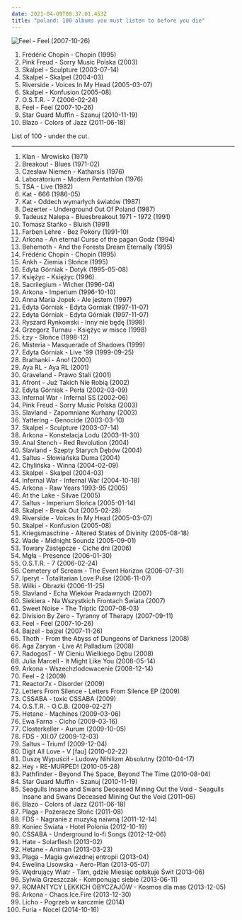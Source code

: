 ```yaml
---
date: 2021-04-09T08:37:01.453Z
title: "poland: 100 albums you must listen to before you die"
---
```

![Feel - Feel (2007-10-26)](http://coverartarchive.org/release/74b6aef6-7730-4c9d-903c-6f02c3c4c743/1526408312-500.jpg "Feel - Feel (2007-10-26)")
<ol class="albums">
<li data-cover="http://coverartarchive.org/release/f1a4d60a-8910-421c-b4b2-a2ceee5608ce/14901757804-500.jpg" data-tags="classical" role="button">Frédéric Chopin - Chopin (1995)</li>
<li data-cover="http://coverartarchive.org/release/338e8323-13e8-46bd-875f-f669521cadf0/8432951415-500.jpg" data-tags="jazz, nu jazz, jazz fusion" role="button">Pink Freud - Sorry Music Polska (2003)</li>
<li data-cover="https://img.discogs.com/zwgVAvkP_I40NAhbQpTK4fAqSMY=/fit-in/600x600/filters:strip_icc():format(jpeg):mode_rgb():quality(90)/discogs-images/R-186683-1340119069-5725.jpeg.jpg" data-tags="nu jazz, jazz" role="button">Skalpel - Sculpture (2003-07-14)</li>
<li data-cover="http://coverartarchive.org/release/456b5bed-4c96-4903-a0bb-1f25d9560b0b/10339586003-500.jpg" data-tags="ninja tune, acid jazz, jazz, nu jazz" role="button">Skalpel - Skalpel (2004-03)</li>
<li data-cover="http://coverartarchive.org/release/deba7607-8ebe-3141-892d-8c06e9d50fd3/15298807218-500.jpg" data-tags="progressive rock" role="button">Riverside - Voices In My Head (2005-03-07)</li>
<li data-cover="https://img.discogs.com/HM12x4AAeYjQCuzsW6PbsBaYbIM=/fit-in/400x400/filters:strip_icc():format(jpeg):mode_rgb():quality(90)/discogs-images/R-508238-1139776194.jpeg.jpg" data-tags="jazz, nu-jazz" role="button">Skalpel - Konfusion (2005-08)</li>
<li data-cover="https://img.discogs.com/1wnCWz9j9-VEXqDU5fT2HLzB4TA=/fit-in/600x595/filters:strip_icc():format(jpeg):mode_rgb():quality(90)/discogs-images/R-670151-1578905504-8499.jpeg.jpg" data-tags="polski hip hop" role="button">O.S.T.R. - 7 (2006-02-24)</li>
<li data-cover="http://coverartarchive.org/release/74b6aef6-7730-4c9d-903c-6f02c3c4c743/1526408312-500.jpg" data-tags="feel" role="button">Feel - Feel (2007-10-26)</li>
<li data-cover="http://coverartarchive.org/release/57fe00aa-da01-4efb-ad28-e2f36f2f024f/1389120211-500.jpg" data-tags="reggae, polish, poland, starguardmuffin" role="button">Star Guard Muffin - Szanuj (2010-11-19)</li>
<li data-cover="http://coverartarchive.org/release/ae0cb33f-f2bc-4b4e-b540-d73e2fa9af2e/4371813063-500.jpg" data-tags="instrumental" role="button">Blazo - Colors of Jazz (2011-06-18)</li>
</ol>
List of 100 - under the cut.
<!-- more -->

_________________

<ol class="albums">
<li data-cover="https://img.discogs.com/3FgE6owD6NUalimH3E6o3gkCgN4=/fit-in/444x444/filters:strip_icc():format(jpeg):mode_rgb():quality(90)/discogs-images/R-1227555-1202134974.jpeg.jpg" data-tags="progressive rock" role="button">
Klan - Mrowisko (1971)
</li>
<li data-cover="https://img.discogs.com/zt4SFqNkcnXD3oCNtGlnm7lxiiU=/fit-in/600x590/filters:strip_icc():format(jpeg):mode_rgb():quality(90)/discogs-images/R-458192-1417594824-5023.jpeg.jpg" data-tags="blues, blues rock" role="button">
Breakout - Blues (1971-02)
</li>
<li data-cover="https://img.discogs.com/A-gVNFdJx9bf0keGMc7sIY-jC1w=/fit-in/600x534/filters:strip_icc():format(jpeg):mode_rgb():quality(90)/discogs-images/R-6597913-1423743859-7214.jpeg.jpg" data-tags="electronic" role="button">
Czesław Niemen - Katharsis (1976)
</li>
<li data-cover="https://img.discogs.com/nP23mHJuABXFHgnt7hebRIhqzP0=/fit-in/600x600/filters:strip_icc():format(jpeg):mode_rgb():quality(90)/discogs-images/R-662895-1238258333.jpeg.jpg" data-tags="jazz, polish jazz, laboratorium" role="button">
Laboratorium - Modern Pentathlon (1976)
</li>
<li data-cover="https://img.discogs.com/jBzrstzu90brYznCZ32TCQas2bg=/fit-in/600x600/filters:strip_icc():format(jpeg):mode_rgb():quality(90)/discogs-images/R-1609519-1231949008.jpeg.jpg" data-tags="80s, hard rock" role="button">
TSA - Live (1982)
</li>
<li data-cover="http://coverartarchive.org/release/81e80d35-5168-4478-9e6e-975b68c322f3/9313266363-500.jpg" data-tags="thrash metal" role="button">
Kat - 666 (1986-05)
</li>
<li data-cover="http://coverartarchive.org/release/bddfc1ef-8de1-4ec1-b4c1-f1c4ecdd5073/22229648644-500.jpg" data-tags="thrash metal" role="button">
Kat - Oddech wymarłych światów (1987)
</li>
<li data-cover="https://img.discogs.com/LAl5rlc5iBEmY-cNqAGDHTDTas4=/fit-in/600x600/filters:strip_icc():format(jpeg):mode_rgb():quality(90)/discogs-images/R-1750543-1453923379-1532.jpeg.jpg" data-tags="80s, punk rock" role="button">
Dezerter - Underground Out Of Poland (1987)
</li>
<li data-cover="http://coverartarchive.org/release/679e4d0c-cfba-49c9-99d4-f19cb4265943/28573535866-500.jpg" data-tags="blues, blues rock, polish, poland, pomaluj moje sny, t nalepa" role="button">
Tadeusz Nalepa - Bluesbreakout 1971 - 1972 (1991)
</li>
<li data-cover="http://coverartarchive.org/release/f7752aeb-73de-4a00-9456-7d5542fd1152/14795640497-500.jpg" data-tags="jazz" role="button">
Tomasz Stańko - Bluish (1991)
</li>
<li data-cover="http://coverartarchive.org/release/9da425f9-7640-4d19-b0f7-e0d9bab8e17c/5060831133-500.jpg" data-tags="polish, poland" role="button">
Farben Lehre - Bez Pokory (1991-10)
</li>
<li data-cover="http://coverartarchive.org/release/6ff0d207-1100-4bff-a42b-e366f172a531/5981119443-500.jpg" data-tags="1994, black metal, metal, 90s, pagan, polish, polska, 1990s, poland, heathen, pagan black metal, raw black metal, polish black metal, polski, underground black metal, heathen black metal, raw pagan black metal" role="button">
Arkona - An eternal Curse of the pagan Godz (1994)
</li>
<li data-cover="https://img.discogs.com/6j7LOhby6vvxI1TvG1hnQ0yOJVA=/fit-in/225x225/filters:strip_icc():format(jpeg):mode_rgb():quality(90)/discogs-images/R-11858933-1523615188-9964.jpeg.jpg" data-tags="black metal" role="button">
Behemoth - And the Forests Dream Eternally (1995)
</li>
<li data-cover="http://coverartarchive.org/release/f1a4d60a-8910-421c-b4b2-a2ceee5608ce/14901757804-500.jpg" data-tags="classical" role="button">
Frédéric Chopin - Chopin (1995)
</li>
<li data-cover="https://via.placeholder.com/450" data-tags="poland, sun and moon and stars and outer space" role="button">
Ankh - Ziemia i Słońce (1995)
</li>
<li data-cover="https://img.discogs.com/oTZiPKzaun9j06n3POu0whGyd1Y=/fit-in/410x410/filters:strip_icc():format(jpeg):mode_rgb():quality(90)/discogs-images/R-6061582-1410080043-3869.jpeg.jpg" data-tags="pop, divas, world" role="button">
Edyta Górniak - Dotyk (1995-05-08)
</li>
<li data-cover="http://coverartarchive.org/release/86fbd382-6c4d-3828-b94f-f53328f5ccf0/22010140751-500.jpg" data-tags="ethereal, eerie, neo-folk, avant-folk" role="button">
Księżyc - Księżyc (1996)
</li>
<li data-cover="http://coverartarchive.org/release/989f5491-df73-4e10-b3e4-a7c501da462c/12985345348-500.jpg" data-tags="1996, black metal, atmospheric black metal, pagan black metal" role="button">
Sacrilegium - Wicher (1996-04)
</li>
<li data-cover="https://img.discogs.com/V67VNRqfn_HJXshCWLdfLrWLQWc=/fit-in/600x597/filters:strip_icc():format(jpeg):mode_rgb():quality(90)/discogs-images/R-1367373-1276463990.jpeg.jpg" data-tags="black metal" role="button">
Arkona - Imperium (1996-10-10)
</li>
<li data-cover="http://coverartarchive.org/release/70bbc205-8409-4e9f-8ee3-4d9a1d2abe73/1232278526-500.jpg" data-tags="jazz vocal, jazz" role="button">
Anna Maria Jopek - Ale jestem (1997)
</li>
<li data-cover="https://img.discogs.com/DeTv9H5ts1aNrwmqAnO7irrE4_c=/fit-in/600x540/filters:strip_icc():format(jpeg):mode_rgb():quality(90)/discogs-images/R-2754680-1502968797-1508.jpeg.jpg" data-tags="world, female vocalists, divas, talented ladies, power voice" role="button">
Edyta Górniak - Edyta Gorniak (1997-11-07)
</li>
<li data-cover="https://img.discogs.com/bP1gRA6HC3Sh0kI6GUCZ4C52piE=/fit-in/600x442/filters:strip_icc():format(jpeg):mode_rgb():quality(90)/discogs-images/R-2379852-1284298145.jpeg.jpg" data-tags="pop, female vocalists, world, talented ladies, divas, power voice" role="button">
Edyta Górniak - Edyta Górniak (1997-11-07)
</li>
<li data-cover="http://coverartarchive.org/release/6cf40947-242b-4566-8120-3eaf174485b3/16181625117-500.jpg" data-tags="poland, polskie" role="button">
Ryszard Rynkowski - Inny nie będę (1998)
</li>
<li data-cover="https://via.placeholder.com/450" data-tags="poland, sun and moon and stars and outer space" role="button">
Grzegorz Turnau - Księżyc w misce (1998)
</li>
<li data-cover="https://img.discogs.com/9WYFbkC-MHhKi69IQjjmKDmzF-k=/fit-in/600x580/filters:strip_icc():format(jpeg):mode_rgb():quality(90)/discogs-images/R-2496512-1615287437-9876.jpeg.jpg" data-tags="polish" role="button">
Łzy - Słońce (1998-12)
</li>
<li data-cover="https://img.discogs.com/IdnCGye5aYFBM137t2XNWEY6KsY=/fit-in/500x496/filters:strip_icc():format(jpeg):mode_rgb():quality(90)/discogs-images/R-4277723-1360496678-9777.jpeg.jpg" data-tags="black metal, metal, polish, 2000s, poland, melodic black metal, polish metal, polish black metal, 2000s metal, 2000 metal, 2000 black metal, 2000s black metal" role="button">
Misteria - Masquerade of Shadows (1999)
</li>
<li data-cover="https://img.discogs.com/ftg118oKK6vTs9UrXGTTGzSXI3U=/fit-in/600x598/filters:strip_icc():format(jpeg):mode_rgb():quality(90)/discogs-images/R-1145325-1195760168.jpeg.jpg" data-tags="pop, divas, female vocalists, world, talented ladies, power voice" role="button">
Edyta Górniak - Live '99 (1999-09-25)
</li>
<li data-cover="http://coverartarchive.org/release/326edb92-9184-40da-954b-f0d7bdafeedb/4137008420-500.jpg" data-tags="folk rock" role="button">
Brathanki - Ano! (2000)
</li>
<li data-cover="https://img.discogs.com/FFZHX2z5tFpgqeQpWB17sfwkaz8=/fit-in/600x594/filters:strip_icc():format(jpeg):mode_rgb():quality(90)/discogs-images/R-830942-1578124074-7251.jpeg.jpg" data-tags="polish rock, aya rl, mlynasss" role="button">
Aya RL - Aya RL (2001)
</li>
<li data-cover="http://coverartarchive.org/release/3e439b00-62aa-4b8c-af53-852675dc0bbc/3556929274-500.jpg" data-tags="black metal, polish, poland, polish black metal" role="button">
Graveland - Prawo Stali (2001)
</li>
<li data-cover="https://via.placeholder.com/450" data-tags="polish, poland" role="button">
Afront - Już Takich Nie Robią (2002)
</li>
<li data-cover="http://coverartarchive.org/release/32bd598a-6e06-4df4-bbfd-4720dab603cc/8372449183-500.jpg" data-tags="divas, female vocalists, power voice, pop" role="button">
Edyta Górniak - Perła (2002-03-09)
</li>
<li data-cover="https://img.discogs.com/JyhHvNAunkV9PiBClx5WKVQ0g8M=/fit-in/390x390/filters:strip_icc():format(jpeg):mode_rgb():quality(90)/discogs-images/R-1433246-1219319140.jpeg.jpg" data-tags="black metal" role="button">
Infernal War - Infernal SS (2002-06)
</li>
<li data-cover="http://coverartarchive.org/release/338e8323-13e8-46bd-875f-f669521cadf0/8432951415-500.jpg" data-tags="jazz, nu jazz, jazz fusion" role="button">
Pink Freud - Sorry Music Polska (2003)
</li>
<li data-cover="https://via.placeholder.com/450" data-tags="polish, pagan metal, poland" role="button">
Slavland - Zapomniane Kurhany (2003)
</li>
<li data-cover="http://coverartarchive.org/release/ba3f17ec-86f2-4837-9b04-c3a9729aa7da/16427082011-500.jpg" data-tags="technical brutal death metal" role="button">
Yattering - Genocide (2003-03-10)
</li>
<li data-cover="https://img.discogs.com/zwgVAvkP_I40NAhbQpTK4fAqSMY=/fit-in/600x600/filters:strip_icc():format(jpeg):mode_rgb():quality(90)/discogs-images/R-186683-1340119069-5725.jpeg.jpg" data-tags="nu jazz, jazz" role="button">
Skalpel - Sculpture (2003-07-14)
</li>
<li data-cover="http://coverartarchive.org/release/31c04986-f68b-4737-8436-4b7ba5c7aba0/5981102314-500.jpg" data-tags="polish black metal" role="button">
Arkona - Konstelacja Lodu (2003-11-30)
</li>
<li data-cover="https://img.discogs.com/0XWZeOzZCi8Wrio95rCLte4s-Zo=/fit-in/596x600/filters:strip_icc():format(jpeg):mode_rgb():quality(90)/discogs-images/R-917633-1478123074-7721.jpeg.jpg" data-tags="2004, death metal" role="button">
Anal Stench - Red Revolution (2004)
</li>
<li data-cover="https://via.placeholder.com/450" data-tags="folk, polish, poland" role="button">
Slavland - Szepty Starych Dębów (2004)
</li>
<li data-cover="https://img.discogs.com/5kvw4oazHdXE02uZoYvHGJayoMo=/fit-in/600x600/filters:strip_icc():format(jpeg):mode_rgb():quality(90)/discogs-images/R-10936561-1506807040-3437.jpeg.jpg" data-tags="polish, pagan metal, poland, pagan black metal" role="button">
Saltus - Słowiańska Duma (2004)
</li>
<li data-cover="https://img.discogs.com/f5KoYJpVRZ9bHtA7PdG6JSsZkUE=/fit-in/500x500/filters:strip_icc():format(jpeg):mode_rgb():quality(90)/discogs-images/R-2091701-1263511899.jpeg.jpg" data-tags="hard rock, rock, polish rock" role="button">
Chylińska - Winna (2004-02-09)
</li>
<li data-cover="http://coverartarchive.org/release/456b5bed-4c96-4903-a0bb-1f25d9560b0b/10339586003-500.jpg" data-tags="ninja tune, acid jazz, jazz, nu jazz" role="button">
Skalpel - Skalpel (2004-03)
</li>
<li data-cover="https://img.discogs.com/xJW-cSnTGBWkCUMrVNnQrpS2eOs=/fit-in/560x558/filters:strip_icc():format(jpeg):mode_rgb():quality(90)/discogs-images/R-582619-1345192333-4126.jpeg.jpg" data-tags="black metal, black death metal, war metal, polish, polska, 2000s, poland, nsbm, wpww, nazi, racist, ns black metal, ns, polish black metal, national socialist black metal, white music for white people, hitler, aryan, anti-communism, white power, national socialist, wp, war black metal, adolf hitler, anti-semitic, antisemite, sieg heil, white pride, anti-communist, white pride world wide, national socialism, polish nsbm, aryan pride, heil hitler, militant black metal, anti jewish, anti-jewish, czarne legiony immortal commando waffen ss, anti semitic, anti communism, nationalsozialismus, run when you hear this you halfbreed filth, sieg heil hakenkreuz, anti communist, aryan power, fuck equality, racism in music rules, hitler was right" role="button">
Infernal War - Infernal War (2004-10-18)
</li>
<li data-cover="http://coverartarchive.org/release/eed8a036-2a54-4f72-9d77-e522245be88f/4541781199-500.jpg" data-tags="black metal, metal, 90s, pagan, polish, polska, 1990s, poland, heathen, pagan black metal, raw black metal, polish black metal, polski, underground black metal, heathen black metal, raw pagan black metal" role="button">
Arkona - Raw Years 1993-95 (2005)
</li>
<li data-cover="http://coverartarchive.org/release/b8a4e516-bb6c-489e-9897-e12ba9eb1d56/2643794288-500.jpg" data-tags="metal, gothic metal, female vocalist, symphonic metal, play on demand" role="button">
At the Lake - Silvae (2005)
</li>
<li data-cover="https://via.placeholder.com/450" data-tags="polish, poland" role="button">
Saltus - Imperium Słońca (2005-01-14)
</li>
<li data-cover="https://img.discogs.com/EKm-ScNjv4EUtTe1dZjAPCP19sA=/fit-in/350x350/filters:strip_icc():format(jpeg):mode_rgb():quality(90)/discogs-images/R-6171252-1412849170-7944.jpeg.jpg" data-tags="nu-jazz" role="button">
Skalpel - Break Out (2005-02-28)
</li>
<li data-cover="http://coverartarchive.org/release/deba7607-8ebe-3141-892d-8c06e9d50fd3/15298807218-500.jpg" data-tags="progressive rock" role="button">
Riverside - Voices In My Head (2005-03-07)
</li>
<li data-cover="https://img.discogs.com/HM12x4AAeYjQCuzsW6PbsBaYbIM=/fit-in/400x400/filters:strip_icc():format(jpeg):mode_rgb():quality(90)/discogs-images/R-508238-1139776194.jpeg.jpg" data-tags="jazz, nu-jazz" role="button">
Skalpel - Konfusion (2005-08)
</li>
<li data-cover="http://coverartarchive.org/release/46cac3b7-8a76-4e57-90a1-3f5db774c391/20568106450-500.jpg" data-tags="black metal" role="button">
Kriegsmaschine - Altered States of Divinity (2005-08-18)
</li>
<li data-cover="http://coverartarchive.org/release/bf91ef45-4fdb-40b4-be2f-ee5db448ae7d/2711736671-500.jpg" data-tags="downtempo, nu-jazz, free albums" role="button">
Wade - Midnight Soundz (2005-09-01)
</li>
<li data-cover="http://coverartarchive.org/release/faadb316-6e19-4ded-8839-c3f512d515f4/17027112827-500.jpg" data-tags="alternative, poetry, intelligent, electronic" role="button">
Towary Zastępcze - Ciche dni (2006)
</li>
<li data-cover="http://coverartarchive.org/release/6960fd48-7fce-41d4-898d-bd13b53fc30e/1462901205-500.jpg" data-tags="black metal" role="button">
Mgła - Presence (2006-01-30)
</li>
<li data-cover="https://img.discogs.com/1wnCWz9j9-VEXqDU5fT2HLzB4TA=/fit-in/600x595/filters:strip_icc():format(jpeg):mode_rgb():quality(90)/discogs-images/R-670151-1578905504-8499.jpeg.jpg" data-tags="polski hip hop" role="button">
O.S.T.R. - 7 (2006-02-24)
</li>
<li data-cover="https://img.discogs.com/EbBJwOKhQiIjguH1cpT0z1Jvw_g=/fit-in/320x320/filters:strip_icc():format(jpeg):mode_rgb():quality(90)/discogs-images/R-2297526-1275217836.jpeg.jpg" data-tags="doom metal" role="button">
Cemetery of Scream - The Event Horizon (2006-07-31)
</li>
<li data-cover="https://img.discogs.com/om15teooGrJAflwTLEZYwXdHCsM=/fit-in/600x594/filters:strip_icc():format(jpeg):mode_rgb():quality(90)/discogs-images/R-825987-1306013104.jpeg.jpg" data-tags="industrial black metal" role="button">
Iperyt - Totalitarian Love Pulse (2006-11-07)
</li>
<li data-cover="http://coverartarchive.org/release/8de3a64a-5587-4d91-b7a5-819c8b5b47a3/4135910306-500.jpg" data-tags="polish rock" role="button">
Wilki - Obrazki (2006-11-25)
</li>
<li data-cover="http://coverartarchive.org/release/d46878f1-53af-4d63-ae87-cf37e58bad74/9495506619-500.jpg" data-tags="black metal, polish, pagan metal, poland, pagan black metal" role="button">
Slavland - Echa Wieków Pradawnych (2007)
</li>
<li data-cover="http://coverartarchive.org/release/bef47d60-8842-4316-acbb-ef10c4eb8140/13459429839-500.jpg" data-tags="punk, hardcore punk" role="button">
Siekiera - Na Wszystkich Frontach Świata (2007)
</li>
<li data-cover="https://img.discogs.com/OpnVIf-REyLDGMgL3MKM_wuNObI=/fit-in/430x410/filters:strip_icc():format(jpeg):mode_rgb():quality(90)/discogs-images/R-2774457-1300450637.jpeg.jpg" data-tags="hard rock, rock, rapcore, nu metal" role="button">
Sweet Noise - The Triptic (2007-08-03)
</li>
<li data-cover="https://img.discogs.com/zXdoS64kXiRZIqxd-8a6DKpPvo4=/fit-in/600x600/filters:strip_icc():format(jpeg):mode_rgb():quality(90)/discogs-images/R-1122744-1327135434.jpeg.jpg" data-tags="progressive metal" role="button">
Division By Zero - Tyranny of Therapy (2007-09-11)
</li>
<li data-cover="http://coverartarchive.org/release/74b6aef6-7730-4c9d-903c-6f02c3c4c743/1526408312-500.jpg" data-tags="feel" role="button">
Feel - Feel (2007-10-26)
</li>
<li data-cover="http://coverartarchive.org/release/e8bef300-f1ce-4f4d-bc0d-3c281bae41e7/3419113083-500.jpg" data-tags="indie, alternative, folk, polish, poland, psychadelic, polskie, polish rap, dobre bo polskie, teraz polska, mozg, favorite polish artists, za darmo" role="button">
Bajzel - bajzel (2007-11-26)
</li>
<li data-cover="https://img.discogs.com/3f3CQWxsZuKS1cO0QuWehSkR1_M=/fit-in/499x500/filters:strip_icc():format(jpeg):mode_rgb():quality(90)/discogs-images/R-2204342-1317378781.jpeg.jpg" data-tags="black metal, depressive black metal" role="button">
Thoth - From the Abyss of Dungeons of Darkness (2008)
</li>
<li data-cover="http://coverartarchive.org/release/38d43c5c-56a1-4d20-bd49-d27bd2c2eca7/9632354575-500.jpg" data-tags="jazz, polish" role="button">
Aga Zaryan - Live At Palladium (2008)
</li>
<li data-cover="https://img.discogs.com/nGiECxhcipp5nGTKohsHAj5J1kU=/fit-in/600x591/filters:strip_icc():format(jpeg):mode_rgb():quality(90)/discogs-images/R-5025884-1461522040-9702.jpeg.jpg" data-tags="folk metal, polish, poland" role="button">
RadogosT - W Cieniu Wielkiego Dębu (2008)
</li>
<li data-cover="http://coverartarchive.org/release/466e6aaf-b8da-484a-a772-c0702f91ffa1/3366571520-500.jpg" data-tags="polish, piano, alternative" role="button">
Julia Marcell - It Might Like You (2008-05-14)
</li>
<li data-cover="http://coverartarchive.org/release/8dbb2d9e-da8d-4ad9-a14c-a856572a40c6/4541759300-500.jpg" data-tags="black metal, metal, pagan, polish, polska, 2000s, poland, nsbm, heathen, pagan black metal, raw black metal, ns black metal, polish black metal, national socialist black metal, polski, underground black metal, heathen black metal, raw pagan black metal, polski nsbm" role="button">
Arkona - Wszechzlodowacenie (2008-12-14)
</li>
<li data-cover="https://via.placeholder.com/450" data-tags="poland" role="button">
Feel - 2 (2009)
</li>
<li data-cover="http://coverartarchive.org/release/58e880aa-1b05-4cac-9152-72e03d733cbe/7313962554-500.jpg" data-tags="electro, industrial, dark electro, ebm, poland" role="button">
Reactor7x - Disorder (2009)
</li>
<li data-cover="https://img.discogs.com/9bZXMrzoHPAHn3yokIO-w6ZtUro=/fit-in/250x227/filters:strip_icc():format(jpeg):mode_rgb():quality(90)/discogs-images/R-4082703-1354651497-3062.jpeg.jpg" data-tags="rock, grunge, acoustic, radio, north, home, poland, music, sand, letters, silence, from, back, album, journey, gitara, the, full, projekt, kite, far, longest, muzyka, gitarowa, maciej, sleeve, norwegia, maciek, pockets, gitary, epka, debiur, muzyczny, wawrzyniec" role="button">
Letters From Silence - Letters From Silence EP (2009)
</li>
<li data-cover="https://via.placeholder.com/450" data-tags="black metal, metal, industrial, industrial metal, polish, poland, experimental black metal, industrial black metal, polish metal, polish black metal, let the world burn, polish industrial, polish industrial metal" role="button">
CSSABA - toxic CSSABA (2009)
</li>
<li data-cover="http://coverartarchive.org/release/6f501b5b-62db-4e2b-88de-f19119d5a898/21429255517-500.jpg" data-tags="rap, hip-hop" role="button">
O.S.T.R. - O.C.B. (2009-02-27)
</li>
<li data-cover="https://img.discogs.com/tP2H2DZw_BapFAxuv1T2_VVrQ_0=/fit-in/600x527/filters:strip_icc():format(jpeg):mode_rgb():quality(90)/discogs-images/R-2467633-1285690494.jpeg.jpg" data-tags="industrial" role="button">
Hetane - Machines (2009-03-06)
</li>
<li data-cover="https://img.discogs.com/dwHwNs__VjGt_owE8ZG-PAzE77E=/fit-in/410x410/filters:strip_icc():format(jpeg):mode_rgb():quality(90)/discogs-images/R-2236016-1521069262-7098.jpeg.jpg" data-tags="female vocalists, polish" role="button">
Ewa Farna - Cicho (2009-03-16)
</li>
<li data-cover="https://img.discogs.com/3Ni_11nKyjoW541uMHn31y-s6do=/fit-in/600x591/filters:strip_icc():format(jpeg):mode_rgb():quality(90)/discogs-images/R-1380087-1214670149.jpeg.jpg" data-tags="gothic metal, gothic rock, polish, gothic" role="button">
Closterkeller - Aurum (2009-10-05)
</li>
<li data-cover="https://img.discogs.com/PBUcYLk18qQOsLWzGQBsTmXUkXQ=/fit-in/200x200/filters:strip_icc():format(jpeg):mode_rgb():quality(90)/discogs-images/R-2167499-1267654701.jpeg.jpg" data-tags="black metal" role="button">
FDS - XII.07 (2009-12-03)
</li>
<li data-cover="https://img.discogs.com/5kvw4oazHdXE02uZoYvHGJayoMo=/fit-in/600x600/filters:strip_icc():format(jpeg):mode_rgb():quality(90)/discogs-images/R-10936561-1506807040-3437.jpeg.jpg" data-tags="polish, poland, pagan black metal, pagan death metal, pagan melodeath" role="button">
Saltus - Triumf (2009-12-04)
</li>
<li data-cover="https://img.discogs.com/Xd6Fs9_puZxwpPtQ3b496qkOnF4=/fit-in/600x600/filters:strip_icc():format(jpeg):mode_rgb():quality(90)/discogs-images/R-2946372-1308570504.jpeg.jpg" data-tags="downtempo, triphop, poland" role="button">
Digit All Love - V [fau] (2010-02-22)
</li>
<li data-cover="http://coverartarchive.org/release/fc52b727-2880-46e4-a92d-0a1b80d71363/6361481053-500.jpg" data-tags="black metal, polish black metal" role="button">
Duszę Wypuścił - Ludowy Nihilizm Absolutny (2010-04-17)
</li>
<li data-cover="http://coverartarchive.org/release/95053f8c-3f00-4152-b9ad-b47fe9f578f2/4870952564-500.jpg" data-tags="electronic" role="button">
Hey - RE-MURPED! (2010-05-28)
</li>
<li data-cover="http://coverartarchive.org/release/320df3c4-b790-4b4a-92fe-0e4dca667130/24176992813-500.jpg" data-tags="power metal, symphonic power metal, symphonic metal" role="button">
Pathfinder - Beyond The Space, Beyond The Time (2010-08-04)
</li>
<li data-cover="http://coverartarchive.org/release/57fe00aa-da01-4efb-ad28-e2f36f2f024f/1389120211-500.jpg" data-tags="reggae, polish, poland, starguardmuffin" role="button">
Star Guard Muffin - Szanuj (2010-11-19)
</li>
<li data-cover="http://coverartarchive.org/release/22845a08-582f-499f-a3c2-3106688e5cbd/21505204915-500.jpg" data-tags="black metal, post-black metal" role="button">
Seagulls Insane and Swans Deceased Mining Out the Void - Seagulls Insane and Swans Deceased Mining Out the Void (2011-06)
</li>
<li data-cover="http://coverartarchive.org/release/ae0cb33f-f2bc-4b4e-b540-d73e2fa9af2e/4371813063-500.jpg" data-tags="instrumental" role="button">
Blazo - Colors of Jazz (2011-06-18)
</li>
<li data-cover="http://coverartarchive.org/release/03b3ed83-3334-4906-a678-7b90e256d363/6212079908-500.jpg" data-tags="black metal, nakurwianie dla szatana" role="button">
Plaga - Pożeracze Słońc (2011-08)
</li>
<li data-cover="http://coverartarchive.org/release/8792c4f2-bfc1-47b5-903b-30f5c45bbc67/13527528270-500.jpg" data-tags="black metal" role="button">
FDS - Nagranie z muzyką naiwną (2011-12-14)
</li>
<li data-cover="https://img.discogs.com/dS7vBAs36ILVwVIxtlqxjh7FV3U=/fit-in/333x300/filters:strip_icc():format(jpeg):mode_rgb():quality(90)/discogs-images/R-7107220-1433883240-9317.jpeg.jpg" data-tags="rock, ska, polish, poland" role="button">
Koniec Świata - Hotel Polonia (2012-10-19)
</li>
<li data-cover="http://coverartarchive.org/release/e2773fd4-54e7-4479-a797-8d25b87dda7a/19879188744-500.jpg" data-tags="metal, industrial, industrial metal, polish, poland, polish metal, godflesh worship, polish industrial, polish industrial metal" role="button">
CSSABA - Underground lo-fi Songs (2012-12-06)
</li>
<li data-cover="http://coverartarchive.org/release/22802938-73d1-4448-8662-f3e350c09b1c/13293965354-500.jpg" data-tags="death metal" role="button">
Hate - Solarflesh (2013-02)
</li>
<li data-cover="https://img.discogs.com/I_kTqyu3F0p-h3XSVKxt-Dlq0v8=/fit-in/600x546/filters:strip_icc():format(jpeg):mode_rgb():quality(90)/discogs-images/R-4423599-1364490877-6645.jpeg.jpg" data-tags="rock, alternative rock, stoner rock, poland, elektro rock, hetane, mutant label" role="button">
Hetane - Animan (2013-03-23)
</li>
<li data-cover="http://coverartarchive.org/release/a4f90cfa-3a41-450d-99bc-0c2f412c73f5/4782165147-500.jpg" data-tags="black metal" role="button">
Plaga - Magia gwiezdnej entropii (2013-04)
</li>
<li data-cover="http://coverartarchive.org/release/ce8cfd2e-fa76-4a65-bd5a-eaf10820d040/4329067239-500.jpg" data-tags="pop" role="button">
Ewelina Lisowska - Aero-Plan (2013-05-07)
</li>
<li data-cover="http://coverartarchive.org/release/febcb153-5ad0-469e-9cfb-2db761832e82/26094680679-500.jpg" data-tags="atmospheric black metal" role="button">
Wędrujący Wiatr - Tam, gdzie Miesiąc opłakuje Świt (2013-06)
</li>
<li data-cover="http://coverartarchive.org/release/431f33fb-884d-4cf7-9446-96ed3a2d5514/22083844417-500.jpg" data-tags="polish" role="button">
Sylwia Grzeszczak - Komponując siebie (2013-06-11)
</li>
<li data-cover="http://coverartarchive.org/release/fedb07eb-d8c9-4ee5-ae96-c7be504a4b28/5897432825-500.jpg" data-tags="poland, sun and moon and stars and outer space" role="button">
ROMANTYCY LEKKICH OBYCZAJÓW - Kosmos dla mas (2013-12-05)
</li>
<li data-cover="http://coverartarchive.org/release/935aed08-9a1e-4b84-831a-8be00df6df32/6178866629-500.jpg" data-tags="black metal, polish, pagan black metal, polish black metal" role="button">
Arkona - Chaos.Ice.Fire (2013-12-30)
</li>
<li data-cover="http://coverartarchive.org/release/608e487b-33f7-41d4-b2ab-e67a29155f01/7894368227-500.jpg" data-tags="polish, poland" role="button">
Licho - Pogrzeb w karczmie (2014)
</li>
<li data-cover="http://coverartarchive.org/release/f8b3c6b5-41ee-4d40-843f-4f12f8f56c69/8674935013-500.jpg" data-tags="black metal, polish, polish black metal" role="button">
Furia - Nocel (2014-10-16)
</li>
</ol>